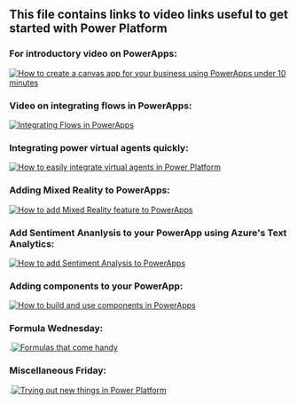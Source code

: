 ## This file contains links to video links useful to get started with Power Platform 

### For introductory video on PowerApps: 

[![How to create a canvas app for your business using PowerApps under 10 minutes](http://img.youtube.com/vi/i_WlGYKx1bY/0.jpg)](https://youtu.be/i_WlGYKx1bY "How to create a canvas app for your business using PowerApps under 10 minutes.")


### Video on integrating flows in PowerApps: 

[![Integrating Flows in PowerApps](http://img.youtube.com/vi/f210FZQRcZ0/0.jpg)](http://www.youtube.com/watch?v=f210FZQRcZ0 "Integrating Flows in PowerApps")


### Integrating power virtual agents quickly:

[![How to easily integrate virtual agents in Power Platform](http://img.youtube.com/vi/uWjgjaTAtII/0.jpg)](http://www.youtube.com/watch?v=uWjgjaTAtII "How to easily integrate virtual agents in Power Platform.")


### Adding Mixed Reality to PowerApps:
[![How to add Mixed Reality feature to PowerApps](https://img.youtube.com/vi/2PzYvvmtAVs/0.jpg)](https://youtu.be/2PzYvvmtAVs "How to add Mixed Reality feature to PowerApps.")

### Add Sentiment Ananlysis to your PowerApp using Azure's Text Analytics:
[![How to add Sentiment Analysis to PowerApps](https://img.youtube.com/vi/Vu5gu4qvXGs/0.jpg)](https://youtu.be/Vu5gu4qvXGs "How to add Sentiment Analysis in your PowerApps. ")

### Adding components to your PowerApp:
[![How to build and use components in PowerApps](https://img.youtube.com/vi/aJRWn3XP9eI/0.jpg)](https://youtu.be/aJRWn3XP9eI "How to build and use components in PowerApps. ")

### Formula Wednesday:
.[![Formulas that come handy](https://img.youtube.com/vi/ANaJ7z7ufDk/0.jpg)](https://youtu.be/ANaJ7z7ufDk "Formulas that come handy ")

### Miscellaneous Friday:
.[![Trying out new things in Power Platform](https://https://img.youtu.be/vi/gOymYZZwJrM/0.jpg)](https://youtu.be/gOymYZZwJrM "Trying out new things in Power Platform")
